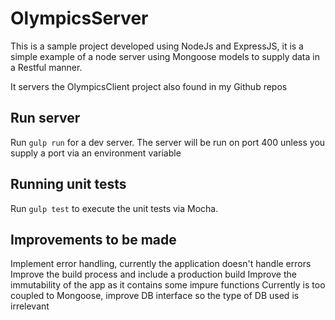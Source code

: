 # OlympicsServer

This is a sample project developed using NodeJs and ExpressJS, it is a simple example of a node server using Mongoose models to supply data in a Restful manner.

It servers the OlympicsClient project also found in my Github repos


## Run server
Run `gulp run` for a dev server. The server will be run on port 400 unless you supply a port via an environment variable

## Running unit tests

Run `gulp test` to execute the unit tests via Mocha.

## Improvements to be made

Implement error handling, currently the application doesn't handle errors 
Improve the build process and include a production build
Improve the immutability of the app as it contains some impure functions
Currently is too coupled to Mongoose, improve DB interface so the type of DB used is irrelevant
